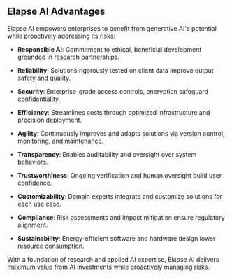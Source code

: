 ## Elapse AI Advantages

Elapse AI empowers enterprises to benefit from generative AI's potential while proactively addressing its risks:

- **Responsible AI**: Commitment to ethical, beneficial development grounded in research partnerships.

- **Reliability**: Solutions rigorously tested on client data improve output safety and quality.

- **Security**: Enterprise-grade access controls, encryption safeguard confidentiality.

- **Efficiency**: Streamlines costs through optimized infrastructure and precision deployment.

- **Agility**: Continuously improves and adapts solutions via version control, monitoring, and maintenance.

- **Transparency**: Enables auditability and oversight over system behaviors.

- **Trustworthiness**: Ongoing verification and human oversight build user confidence.

- **Customizability**: Domain experts integrate and customize solutions for each use case.

- **Compliance**: Risk assessments and impact mitigation ensure regulatory alignment.

- **Sustainability**: Energy-efficient software and hardware design lower resource consumption.

With a foundation of research and applied AI expertise, Elapse AI delivers maximum value from AI investments while proactively managing risks.
